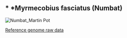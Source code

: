 ## * *Myrmecobius fasciatus (Numbat)

![Numbat_Martin Pot](https://user-images.githubusercontent.com/63081372/130879471-253b1201-c34a-408e-87bb-39f8ddeb371d.jpg)

[Reference genome raw data](https://data.bioplatforms.com/sk/dataset/bpa-omg-10x-raw-102_100_100_41499-10x_h7l7ydrxx)
